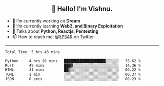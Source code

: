 <h2 align="center">👋 Hello! I'm Vishnu.</h2>


- 🔭 I’m currently working on **Dream**
- 🌱 I’m currently learning **Web3, and Binary Exploitation**
- 💬 Talks about **Python, Reactjs, Pentesting**
- 📫 How to reach me: [@5P34R](https://twitter.com/Vishnu27302693) on Twitter

---
<!--START_SECTION:waka-->

```txt
Total Time: 5 hrs 43 mins

Python     4 hrs 20 mins   ███████████████████░░░░░░   75.62 %
Rust       49 mins         ███▓░░░░░░░░░░░░░░░░░░░░░   14.36 %
HTML       31 mins         ██▒░░░░░░░░░░░░░░░░░░░░░░   09.22 %
TOML       1 min           ░░░░░░░░░░░░░░░░░░░░░░░░░   00.37 %
JSON       0 secs          ░░░░░░░░░░░░░░░░░░░░░░░░░   00.23 %
```

<!--END_SECTION:waka-->

